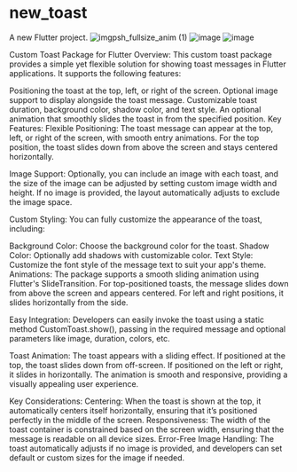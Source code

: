 # new_toast

A new Flutter project.
![imgpsh_fullsize_anim (1)](https://github.com/user-attachments/assets/67617df7-151a-4e5e-b204-ca545aca639d)
![image](https://github.com/user-attachments/assets/841c7b3a-8e61-43a8-b278-5899ba4e2d71)
![image](https://github.com/user-attachments/assets/a2b8c126-16f3-4545-8e46-67698697c819)



Custom Toast Package for Flutter
Overview:
This custom toast package provides a simple yet flexible solution for showing toast messages in Flutter applications. It supports the following features:

Positioning the toast at the top, left, or right of the screen.
Optional image support to display alongside the toast message.
Customizable toast duration, background color, shadow color, and text style.
An optional animation that smoothly slides the toast in from the specified position.
Key Features:
Flexible Positioning: The toast message can appear at the top, left, or right of the screen, with smooth entry animations. For the top position, the toast slides down from above the screen and stays centered horizontally.

Image Support: Optionally, you can include an image with each toast, and the size of the image can be adjusted by setting custom image width and height. If no image is provided, the layout automatically adjusts to exclude the image space.

Custom Styling: You can fully customize the appearance of the toast, including:

Background Color: Choose the background color for the toast.
Shadow Color: Optionally add shadows with customizable color.
Text Style: Customize the font style of the message text to suit your app's theme.
Animations: The package supports a smooth sliding animation using Flutter's SlideTransition. For top-positioned toasts, the message slides down from above the screen and appears centered. For left and right positions, it slides horizontally from the side.

Easy Integration: Developers can easily invoke the toast using a static method CustomToast.show(), passing in the required message and optional parameters like image, duration, colors, etc.

Toast Animation:
The toast appears with a sliding effect. If positioned at the top, the toast slides down from off-screen. If positioned on the left or right, it slides in horizontally. The animation is smooth and responsive, providing a visually appealing user experience.

Key Considerations:
Centering: When the toast is shown at the top, it automatically centers itself horizontally, ensuring that it’s positioned perfectly in the middle of the screen.
Responsiveness: The width of the toast container is constrained based on the screen width, ensuring that the message is readable on all device sizes.
Error-Free Image Handling: The toast automatically adjusts if no image is provided, and developers can set default or custom sizes for the image if needed.
